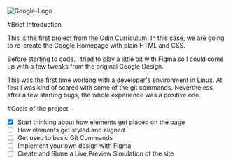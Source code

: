 ![Google-Logo](https://user-images.githubusercontent.com/66780327/112620395-c3381280-8e28-11eb-872e-19d1cf31583a.png)

#Brief Introduction 

This is the first project from the Odin Curriculum. In this case, we are going to re-create the Google Homepage with plain HTML and CSS. 

Before starting to code, I tried to play a little bit with Figma so I could come up with a few tweaks from the original Google Design. 

This was the first time working with a developer's environment in Linux. At first I was kind of scared with some of the git commands. Nevertheless, after a few starting bugs, the whole experience was a positive one. 

#Goals of the project

- [X] Start thinking about how elements get placed on the page
- [ ] How elements get styled and aligned 
- [ ] Get used to basic Git Commands
- [ ] Implement your own design with Figma
- [ ] Create and Share a Live Preview Simulation of the site